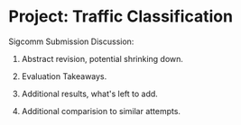 # Project: Traffic Classification

Sigcomm Submission Discussion:

1. Abstract revision, potential shrinking down.

2. Evaluation Takeaways.

3. Additional results, what's left to add.

4. Additional comparision to similar attempts.
